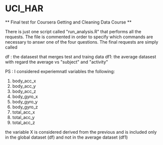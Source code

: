# UCI_HAR

** Final test for Coursera Getting and Cleaning Data Course **

There is just one script called "run_analysis.R" that performs all the requests.
The file is commented in order to specify which commands are necessary to answr one of the four questions.
The final requests are simply called

df : the datasest that merges test and traing data
df1: the average datasest with regard the average vs "subject" and "activity"


PS : I considered experiemnatl variables the following:

1) body_acc_x 
2) body_acc_y
3) body_acc_z
4) body_gyro_x
5) body_gyro_y
6) body_gyro_z
7) total_acc_x
8) total_acc_y
9) total_acc_z

the variable X is considered derived from the previous and is included only in the global dataset (df)
and not in the average dataset (df1)
